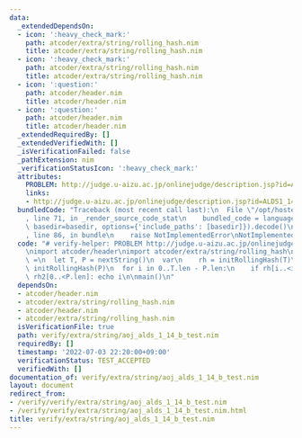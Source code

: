 ```yaml
---
data:
  _extendedDependsOn:
  - icon: ':heavy_check_mark:'
    path: atcoder/extra/string/rolling_hash.nim
    title: atcoder/extra/string/rolling_hash.nim
  - icon: ':heavy_check_mark:'
    path: atcoder/extra/string/rolling_hash.nim
    title: atcoder/extra/string/rolling_hash.nim
  - icon: ':question:'
    path: atcoder/header.nim
    title: atcoder/header.nim
  - icon: ':question:'
    path: atcoder/header.nim
    title: atcoder/header.nim
  _extendedRequiredBy: []
  _extendedVerifiedWith: []
  _isVerificationFailed: false
  _pathExtension: nim
  _verificationStatusIcon: ':heavy_check_mark:'
  attributes:
    PROBLEM: http://judge.u-aizu.ac.jp/onlinejudge/description.jsp?id=ALDS1_14_B
    links:
    - http://judge.u-aizu.ac.jp/onlinejudge/description.jsp?id=ALDS1_14_B
  bundledCode: "Traceback (most recent call last):\n  File \"/opt/hostedtoolcache/Python/3.10.6/x64/lib/python3.10/site-packages/onlinejudge_verify/documentation/build.py\"\
    , line 71, in _render_source_code_stat\n    bundled_code = language.bundle(stat.path,\
    \ basedir=basedir, options={'include_paths': [basedir]}).decode()\n  File \"/opt/hostedtoolcache/Python/3.10.6/x64/lib/python3.10/site-packages/onlinejudge_verify/languages/nim.py\"\
    , line 86, in bundle\n    raise NotImplementedError\nNotImplementedError\n"
  code: "# verify-helper: PROBLEM http://judge.u-aizu.ac.jp/onlinejudge/description.jsp?id=ALDS1_14_B\n\
    \nimport atcoder/header\nimport atcoder/extra/string/rolling_hash\n\nproc main()\
    \ =\n  let T, P = nextString()\n  var\n    rh = initRollingHash(T)\n    rh2 =\
    \ initRollingHash(P)\n  for i in 0..T.len - P.len:\n    if rh[i..<i + P.len] ==\
    \ rh2[0..<P.len]: echo i\n\nmain()\n"
  dependsOn:
  - atcoder/header.nim
  - atcoder/extra/string/rolling_hash.nim
  - atcoder/header.nim
  - atcoder/extra/string/rolling_hash.nim
  isVerificationFile: true
  path: verify/extra/string/aoj_alds_1_14_b_test.nim
  requiredBy: []
  timestamp: '2022-07-03 22:20:00+09:00'
  verificationStatus: TEST_ACCEPTED
  verifiedWith: []
documentation_of: verify/extra/string/aoj_alds_1_14_b_test.nim
layout: document
redirect_from:
- /verify/verify/extra/string/aoj_alds_1_14_b_test.nim
- /verify/verify/extra/string/aoj_alds_1_14_b_test.nim.html
title: verify/extra/string/aoj_alds_1_14_b_test.nim
---
```

